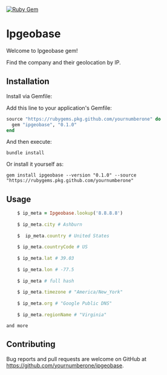 [![Ruby Gem](https://github.com/yournumberone/ipgeobase/actions/workflows/gem-push.yml/badge.svg)](https://github.com/yournumberone/ipgeobase/actions/workflows/gem-push.yml)
# Ipgeobase

Welcome to Ipgeobase gem!

Find the company and their geolocation by IP.

## Installation

Install via Gemfile:


Add this line to your application's Gemfile:

```ruby
source "https://rubygems.pkg.github.com/yournumberone" do
  gem "ipgeobase", "0.1.0"
end 
```

And then execute:

    bundle install

Or install it yourself as:

    gem install ipgeobase --version "0.1.0" --source "https://rubygems.pkg.github.com/yournumberone"

## Usage
 
```ruby
    $ ip_meta = Ipgeobase.lookup('8.8.8.8')
    
    $ ip_meta.city # Ashburn
      
    $  ip_meta.country # United States
    
    $ ip_meta.countryCode # US
    
    $ ip_meta.lat # 39.03
    
    $ ip_meta.lon # -77.5
    
    $ ip_meta # full hash
    
    $ ip_meta.timezone # "America/New_York"
    
    $ ip_meta.org #	"Google Public DNS"
    
    $ ip_meta.regionName # "Virginia"
```


    and more


## Contributing

Bug reports and pull requests are welcome on GitHub at https://github.com/yournumberone/ipgeobase.

